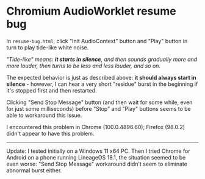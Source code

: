 # Chromium AudioWorklet resume bug

In `resume-bug.html`, click "Init AudioContext" button and "Play" button in turn to play tide-like white noise.

*"Tide-like" means: **it starts in silence**, and then sounds gradually more and more louder, then turns to be less and less louder, and so on.*

The expected behavior is just as described above: **it should always start in silence** - however, I can hear a very short "residue" burst in the beginning if it's stopped first and then restarted.

Clicking "Send Stop Message" button (and then wait for some while, even for just some milliseconds) before "Stop" and "Play" buttons seems to be able to workaround this issue.

I encountered this problem in Chrome (100.0.4896.60); Firefox (98.0.2) didn't appear to have this problem.

------

Update: I tested initially on a Windows 11 x64 PC. Then I tried Chrome for Android on a phone running LineageOS 18.1, the situation seemed to be even worse: "Send Stop Message" workaround didn't seem to eliminate abnormal burst either.
